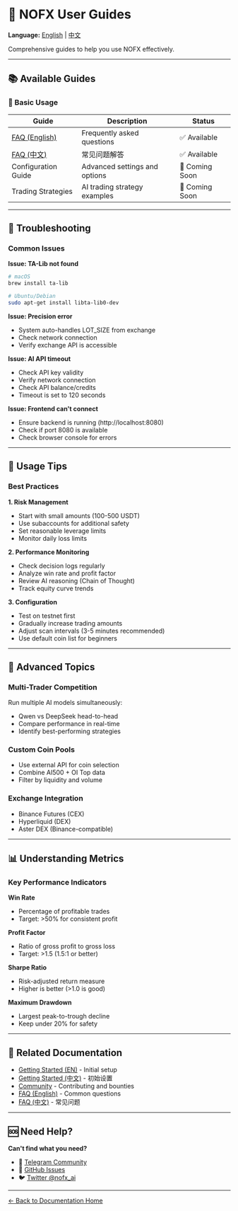 # 📘 NOFX User Guides

**Language:** [English](README.md) | [中文](README.zh-CN.md)

Comprehensive guides to help you use NOFX effectively.

---

## 📚 Available Guides

### 🔧 Basic Usage

| Guide | Description | Status |
|-------|-------------|--------|
| [FAQ (English)](faq.en.md) | Frequently asked questions | ✅ Available |
| [FAQ (中文)](faq.zh-CN.md) | 常见问题解答 | ✅ Available |
| Configuration Guide | Advanced settings and options | 🚧 Coming Soon |
| Trading Strategies | AI trading strategy examples | 🚧 Coming Soon |

---

## 🐛 Troubleshooting

### Common Issues

**Issue: TA-Lib not found**
```bash
# macOS
brew install ta-lib

# Ubuntu/Debian
sudo apt-get install libta-lib0-dev
```

**Issue: Precision error**
- System auto-handles LOT_SIZE from exchange
- Check network connection
- Verify exchange API is accessible

**Issue: AI API timeout**
- Check API key validity
- Verify network connection
- Check API balance/credits
- Timeout is set to 120 seconds

**Issue: Frontend can't connect**
- Ensure backend is running (http://localhost:8080)
- Check if port 8080 is available
- Check browser console for errors

---

## 📖 Usage Tips

### Best Practices

**1. Risk Management**
- Start with small amounts (100-500 USDT)
- Use subaccounts for additional safety
- Set reasonable leverage limits
- Monitor daily loss limits

**2. Performance Monitoring**
- Check decision logs regularly
- Analyze win rate and profit factor
- Review AI reasoning (Chain of Thought)
- Track equity curve trends

**3. Configuration**
- Test on testnet first
- Gradually increase trading amounts
- Adjust scan intervals (3-5 minutes recommended)
- Use default coin list for beginners

---

## 🎯 Advanced Topics

### Multi-Trader Competition
Run multiple AI models simultaneously:
- Qwen vs DeepSeek head-to-head
- Compare performance in real-time
- Identify best-performing strategies

### Custom Coin Pools
- Use external API for coin selection
- Combine AI500 + OI Top data
- Filter by liquidity and volume

### Exchange Integration
- Binance Futures (CEX)
- Hyperliquid (DEX)
- Aster DEX (Binance-compatible)

---

## 📊 Understanding Metrics

### Key Performance Indicators

**Win Rate**
- Percentage of profitable trades
- Target: >50% for consistent profit

**Profit Factor**
- Ratio of gross profit to gross loss
- Target: >1.5 (1.5:1 or better)

**Sharpe Ratio**
- Risk-adjusted return measure
- Higher is better (>1.0 is good)

**Maximum Drawdown**
- Largest peak-to-trough decline
- Keep under 20% for safety

---

## 🔗 Related Documentation

- [Getting Started (EN)](../getting-started/README.md) - Initial setup
- [Getting Started (中文)](../getting-started/README.zh-CN.md) - 初始设置
- [Community](../community/README.md) - Contributing and bounties
- [FAQ (English)](faq.en.md) - Common questions
- [FAQ (中文)](faq.zh-CN.md) - 常见问题

---

## 🆘 Need Help?

**Can't find what you need?**
- 💬 [Telegram Community](https://t.me/nofx_dev_community)
- 🐛 [GitHub Issues](https://github.com/tinkle-community/nofx/issues)
- 🐦 [Twitter @nofx_ai](https://x.com/nofx_ai)

---

[← Back to Documentation Home](../README.md)
